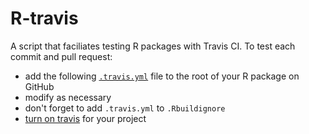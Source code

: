 R-travis
========

A script that faciliates testing R packages with Travis CI.
To test each commit and pull request:

- add the following
[`.travis.yml`](https://github.com/krlmlr/R-travis/blob/master/misc/.travis.yml)
file to the root of your R package on GitHub
- modify as necessary
- don't forget to add `.travis.yml` to `.Rbuildignore`
- [turn on travis](https://travis-ci.org/profile) for your project

```
